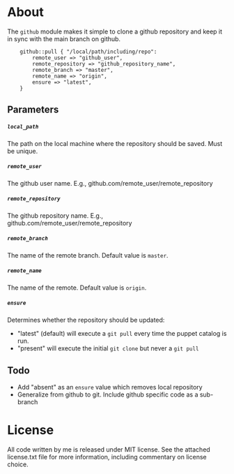 About
================================================================================

The `github` module makes it simple to clone a github repository and keep it in
sync with the main branch on github.

```puppet
	github::pull { "/local/path/including/repo":
		remote_user => "github_user",
		remote_repository => "github_repository_name",
		remote_branch => "master",
		remote_name => "origin",
		ensure => "latest",
  	}
```

Parameters
----------

##### `local_path`

The path on the local machine where the repository should be saved. Must be
unique.

##### `remote_user`

The github user name. E.g., github.com/remote_user/remote_repository

##### `remote_repository`

The github repository name. E.g., github.com/remote_user/remote_repository

##### `remote_branch`

The name of the remote branch. Default value is `master`.

##### `remote_name`

The name of the remote. Default value is `origin`.

##### `ensure`

Determines whether the repository should be updated:
- "latest" (default) will execute a `git pull` every time the puppet catalog is
  run.
- "present" will execute the initial `git clone` but never a `git pull`

Todo
----

- Add "absent" as an `ensure` value which removes local repository
- Generalize from github to git. Include github specific code as a sub-branch


License
================================================================================

All code written by me is released under MIT license. See the attached
license.txt file for more information, including commentary on license choice.
